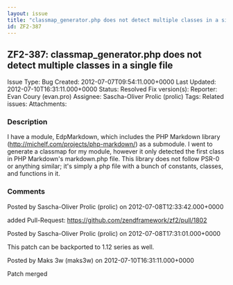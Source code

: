 ```yaml
---
layout: issue
title: "classmap_generator.php does not detect multiple classes in a single file"
id: ZF2-387
---
```


ZF2-387: classmap\_generator.php does not detect multiple classes in a single file
----------------------------------------------------------------------------------

 Issue Type: Bug Created: 2012-07-07T09:54:11.000+0000 Last Updated: 2012-07-10T16:31:11.000+0000 Status: Resolved Fix version(s): 
 Reporter:  Evan Coury (evan.pro)  Assignee:  Sascha-Oliver Prolic (prolic)  Tags: 
 Related issues: 
 Attachments: 
### Description

I have a module, EdpMarkdown, which includes the PHP Markdown library (<http://michelf.com/projects/php-markdown/>) as a submodule. I went to generate a classmap for my module, however it only detected the first class in PHP Markdown's markdown.php file. This library does not follow PSR-0 or anything similar; it's simply a php file with a bunch of constants, classes, and functions in it.

 

 

### Comments

Posted by Sascha-Oliver Prolic (prolic) on 2012-07-08T12:33:42.000+0000

added Pull-Request: <https://github.com/zendframework/zf2/pull/1802>

 

 

Posted by Sascha-Oliver Prolic (prolic) on 2012-07-08T17:31:01.000+0000

This patch can be backported to 1.12 series as well.

 

 

Posted by Maks 3w (maks3w) on 2012-07-10T16:31:11.000+0000

Patch merged

 

 